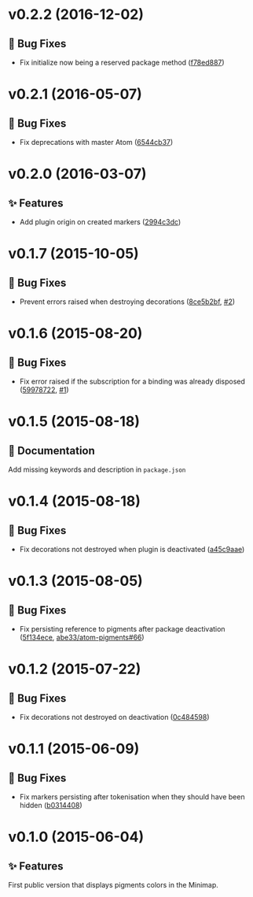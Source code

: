 <a name="v0.2.2"></a>
# v0.2.2 (2016-12-02)

## :bug: Bug Fixes

- Fix initialize now being a reserved package method ([f78ed887](https://github.com/abe33/minimap-pigments/commit/f78ed88763d3c4ff13cdad872d5f93709bf58428))

<a name="v0.2.1"></a>
# v0.2.1 (2016-05-07)

## :bug: Bug Fixes

- Fix deprecations with master Atom ([6544cb37](https://github.com/abe33/minimap-pigments/commit/6544cb37aff43eb6232b36d791e10b3a90e9e48e))

<a name="v0.2.0"></a>
# v0.2.0 (2016-03-07)

## :sparkles: Features

- Add plugin origin on created markers ([2994c3dc](https://github.com/abe33/minimap-pigments/commit/2994c3dc28601b438dbf3e2ee5e40e9b6fb0f8eb))

<a name="v0.1.7"></a>
# v0.1.7 (2015-10-05)

## :bug: Bug Fixes

- Prevent errors raised when destroying decorations ([8ce5b2bf](https://github.com/abe33/minimap-pigments/commit/8ce5b2bf74b676f9481cb01e07130121752329ee), [#2](https://github.com/abe33/minimap-pigments/issues/2))

<a name="v0.1.6"></a>
# v0.1.6 (2015-08-20)

## :bug: Bug Fixes

- Fix error raised if the subscription for a binding was already disposed ([59978722](https://github.com/abe33/minimap-pigments/commit/59978722e365e80fcff5b13c589d7433b97dfbad), [#1](https://github.com/abe33/minimap-pigments/issues/1))

<a name="v0.1.5"></a>
# v0.1.5 (2015-08-18)

## :memo: Documentation

Add missing keywords and description in `package.json`

<a name="v0.1.4"></a>
# v0.1.4 (2015-08-18)

## :bug: Bug Fixes

- Fix decorations not destroyed when plugin is deactivated ([a45c9aae](https://github.com/abe33/minimap-pigments/commit/a45c9aaef130d3285ecf10cc2b5d178f22fd9a6b))

<a name="v0.1.3"></a>
# v0.1.3 (2015-08-05)

## :bug: Bug Fixes

- Fix persisting reference to pigments after package deactivation ([5f134ece](https://github.com/abe33/minimap-pigments/commit/5f134ece622768bdbf2ee503a53609dd0bc8c55f), [abe33/atom-pigments#66](https://github.com/abe33/atom-pigments/issues/66))

<a name="v0.1.2"></a>
# v0.1.2 (2015-07-22)

## :bug: Bug Fixes

- Fix decorations not destroyed on deactivation ([0c484598](https://github.com/abe33/minimap-pigments/commit/0c4845986cbd336ed982a2f266b7dd3d4285daab))

<a name="v0.1.1"></a>
# v0.1.1 (2015-06-09)

## :bug: Bug Fixes

- Fix markers persisting after tokenisation when they should have been hidden ([b0314408](https://github.com/abe33/minimap-pigments/commit/b0314408590b53f93734d66b5f7ce96dd265bfc3))

<a name="v0.1.0"></a>
# v0.1.0 (2015-06-04)

## :sparkles: Features

First public version that displays pigments colors in the Minimap.
